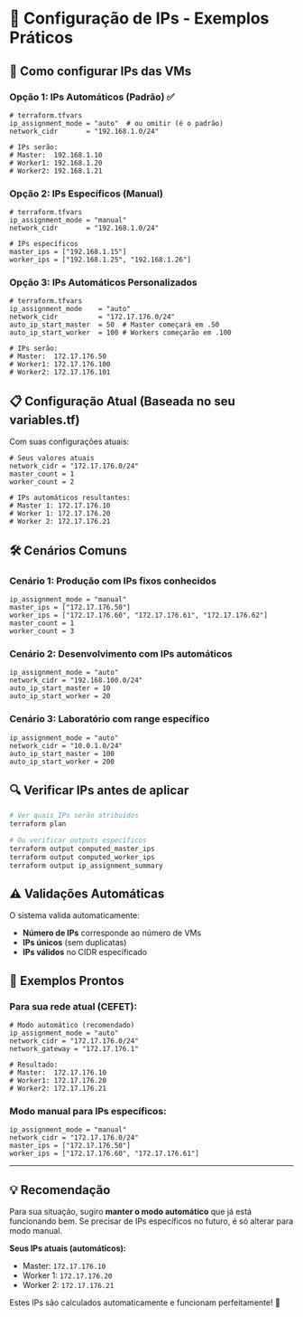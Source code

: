 # 🔧 Configuração de IPs - Exemplos Práticos

## 🎯 Como configurar IPs das VMs

### **Opção 1: IPs Automáticos (Padrão) ✅**
```hcl
# terraform.tfvars
ip_assignment_mode = "auto"  # ou omitir (é o padrão)
network_cidr       = "192.168.1.0/24"

# IPs serão:
# Master:  192.168.1.10
# Worker1: 192.168.1.20
# Worker2: 192.168.1.21
```

### **Opção 2: IPs Específicos (Manual)**
```hcl
# terraform.tfvars
ip_assignment_mode = "manual"
network_cidr       = "192.168.1.0/24"

# IPs específicos
master_ips = ["192.168.1.15"]
worker_ips = ["192.168.1.25", "192.168.1.26"]
```

### **Opção 3: IPs Automáticos Personalizados**
```hcl
# terraform.tfvars
ip_assignment_mode    = "auto"
network_cidr          = "172.17.176.0/24"
auto_ip_start_master  = 50  # Master começará em .50
auto_ip_start_worker  = 100 # Workers começarão em .100

# IPs serão:
# Master:  172.17.176.50
# Worker1: 172.17.176.100
# Worker2: 172.17.176.101
```

## 📋 Configuração Atual (Baseada no seu variables.tf)

Com suas configurações atuais:
```hcl
# Seus valores atuais
network_cidr = "172.17.176.0/24"
master_count = 1
worker_count = 2

# IPs automáticos resultantes:
# Master 1: 172.17.176.10
# Worker 1: 172.17.176.20
# Worker 2: 172.17.176.21
```

## 🛠️ Cenários Comuns

### **Cenário 1: Produção com IPs fixos conhecidos**
```hcl
ip_assignment_mode = "manual"
master_ips = ["172.17.176.50"]
worker_ips = ["172.17.176.60", "172.17.176.61", "172.17.176.62"]
master_count = 1
worker_count = 3
```

### **Cenário 2: Desenvolvimento com IPs automáticos**
```hcl
ip_assignment_mode = "auto"
network_cidr = "192.168.100.0/24"
auto_ip_start_master = 10
auto_ip_start_worker = 20
```

### **Cenário 3: Laboratório com range específico**
```hcl
ip_assignment_mode = "auto"
network_cidr = "10.0.1.0/24"
auto_ip_start_master = 100
auto_ip_start_worker = 200
```

## 🔍 Verificar IPs antes de aplicar

```bash
# Ver quais IPs serão atribuídos
terraform plan

# Ou verificar outputs específicos
terraform output computed_master_ips
terraform output computed_worker_ips
terraform output ip_assignment_summary
```

## ⚠️ Validações Automáticas

O sistema valida automaticamente:
- **Número de IPs** corresponde ao número de VMs
- **IPs únicos** (sem duplicatas)
- **IPs válidos** no CIDR especificado

## 🚀 Exemplos Prontos

### **Para sua rede atual (CEFET):**
```hcl
# Modo automático (recomendado)
ip_assignment_mode = "auto"
network_cidr = "172.17.176.0/24"
network_gateway = "172.17.176.1"

# Resultado:
# Master:  172.17.176.10
# Worker1: 172.17.176.20
# Worker2: 172.17.176.21
```

### **Modo manual para IPs específicos:**
```hcl
ip_assignment_mode = "manual"
network_cidr = "172.17.176.0/24"
master_ips = ["172.17.176.50"]
worker_ips = ["172.17.176.60", "172.17.176.61"]
```

---

## 💡 Recomendação

Para sua situação, sugiro **manter o modo automático** que já está funcionando bem. Se precisar de IPs específicos no futuro, é só alterar para modo manual.

**Seus IPs atuais (automáticos):**
- Master: `172.17.176.10`
- Worker 1: `172.17.176.20`
- Worker 2: `172.17.176.21`

Estes IPs são calculados automaticamente e funcionam perfeitamente! 🎯
